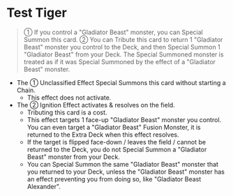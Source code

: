 # Test Tiger

> ① If you control a "Gladiator Beast" monster, you can Special Summon this card. ② You can Tribute this card to return 1 "Gladiator Beast" monster you control to the Deck, and then Special Summon 1 "Gladiator Beast" from your Deck. The Special Summoned monster is treated as if it was Special Summoned by the effect of a "Gladiator Beast" monster.

*   The ① Unclassified Effect Special Summons this card without starting a Chain.
    *   This effect does not activate.
*   The ② Ignition Effect activates & resolves on the field.
    *   Tributing this card is a cost.
    *   This effect targets 1 face-up "Gladiator Beast" monster you control. You can even target a "Gladiator Beast" Fusion Monster, it is returned to the Extra Deck when this effect resolves.
    *   If the target is flipped face-down / leaves the field / cannot be returned to the Deck, you do not Special Summon a "Gladiator Beast" monster from your Deck.
    *   You can Special Summon the same "Gladiator Beast" monster that you returned to your Deck, unless the "Gladiator Beast" monster has an effect preventing you from doing so, like "Gladiator Beast Alexander".
